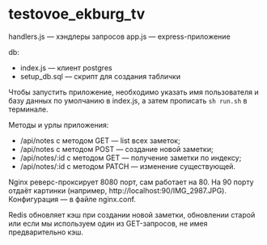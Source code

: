 # testovoe_ekburg_tv

handlers.js — хэндлеры запросов
app.js — express-приложение

db:
- index.js — клиент postgres
- setup_db.sql — скрипт для создания таблички

Чтобы запустить приложение, необходимо указать имя пользователя и базу данных по умолчанию в index.js, а затем прописать `sh run.sh` в терминале.

Методы и урлы приложения:
- /api/notes с методом GET — list всех заметок;
- /api/notes с методом POST — создание новой заметки;
- /api/notes/:id с методом GET — получение заметки по индексу;
- /api/notes/:id с методом PATCH — изменение существующей.

Nginx реверс-проксирует 8080 порт, сам работает на 80. На 90 порту отдаёт картинки (например, http://localhost:90/IMG_2987.JPG). Конфигурация — в файле nginx.conf.

Redis обновляет кэш при создании новой заметки, обновлении старой или если мы используем один из GET-запросов, не имея предварительно кэш.

